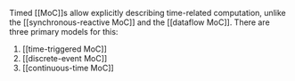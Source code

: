 Timed [[MoC]]s allow explicitly describing time-related computation, unlike the [[synchronous-reactive MoC]] and the [[dataflow MoC]]. There are three primary models for this:
1. [[time-triggered MoC]]
2. [[discrete-event MoC]]
3. [[continuous-time MoC]]